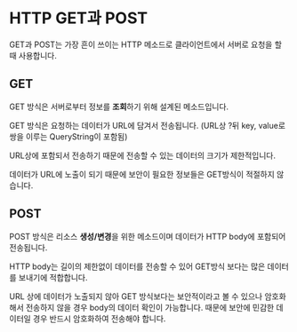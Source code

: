 # HTTP GET과 POST

GET과 POST는 가장 흔이 쓰이는 HTTP 메소드로 클라이언트에서 서버로 요청을 할 때 사용합니다.

## GET

GET 방식은 서버로부터 정보를 **조회**하기 위해 설계된 메소드입니다.

GET 방식은 요청하는 데이터가 URL에 담겨서 전송됩니다. (URL상 ?뒤 key, value로 쌍을 이루는 QueryString이 포함됨)

URL상에 포함되서 전송하기 때문에 전송할 수 있는 데이터의 크기가 제한적입니다.

데이터가 URL에 노출이 되기 때문에 보안이 필요한 정보들은 GET방식이 적절하지 않습니다.

## POST

POST 방식은 리소스 **생성/변경**을 위한 메소드이며 데이터가 HTTP body에 포함되어 전송됩니다.

HTTP body는 길이의 제한없이 데이터를 전송할 수 있어 GET방식 보다는 많은 데이터를 보내기에 적합합니다.

URL 상에 데이터가 노출되지 않아 GET 방식보다는 보안적이라고 볼 수 있으나 암호화해서 전송하지 않을 경우 body의 데이터 확인이 가능합니다. 때문에 보안에 민감한 데이터일 경우 반드시 암호화하여 전송해야 합니다.
